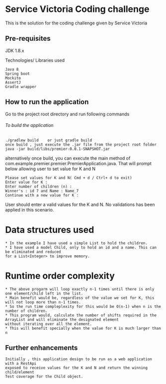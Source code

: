 # Service Victoria Coding challenge
This is the solution for the coding challenge given by Service Victoria 

## Pre-requisites

JDK 1.8.x 

Technologies/ Libraries used

    Java 8
    Spring boot
    Mockito
    AssertJ
    Gradle wrapper 
    
## How to run the application 

Go to the project root directory and run following commands
###### To build the application
    ./gradlew build    or just gradle build
    once build , just execute the .jar file from the project root folder
    java -jar build/libs/premier-0.0.1-SNAPSHOT.jar
    
alternatively once build, you can execute the main method of 
    com.example.premier.premier.PremierApplication.java. 
That will prompt below allowing user to set value for K and N 

    Please set values for K and N( Cmd + d / Ctrl+ d to exit)
    Enter value for K :
    Enter number of children (n) :
    Winner's : id 7 and Name : Name_7
    Continue with a new value for K :

    


User should enter a valid values for the K and N. No validations has been applied in this scenario.
# Data structures used 
    * In the example I have used a simple List to hold the children. 
    * I have used a model Child, only to hold an id and a name. This can be eliminated and reduced 
    for a List<Integer> to improve memory. 

# Runtime order complexity 
    * The above progarm will loop exactly n-1 times until there is only one element/child left in the list. 
    * Main benefit would be, regardless of the value we set for K, this will not loop more than n-1 times.
    * So the run time compleplexity for this would be O(n-1) when n is the number of children.
    * This program would, calculate the number of shifts required in the ArrayList and will eliminate the designated element 
    without iterating over all the element.
    * This will benefit specially when the value for K is much larger than n 


## Further enhancements 
    Initially , this application design to be run as a web application with a RestApi 
    exposed to receive values for the K and N and return the winning child/element
    Test coverage for the Child object.

 
 